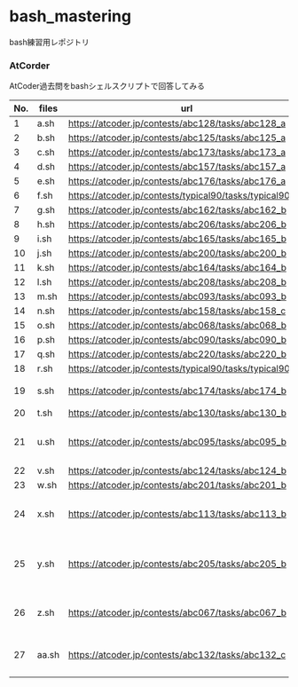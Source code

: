 # bash_mastering

bash練習用レポジトリ

### AtCorder
AtCoder過去問をbashシェルスクリプトで回答してみる

| No. | files  | url                                                      | etc                   |
| --- | -------| -------------------------------------------------------- |-----------------------|
|  1  | a.sh   | https://atcoder.jp/contests/abc128/tasks/abc128_a        |                       |
|  2  | b.sh   | https://atcoder.jp/contests/abc125/tasks/abc125_a        |                       |
|  3  | c.sh   | https://atcoder.jp/contests/abc173/tasks/abc173_a        |                       |
|  4  | d.sh   | https://atcoder.jp/contests/abc157/tasks/abc157_a        |                       |
|  5  | e.sh   | https://atcoder.jp/contests/abc176/tasks/abc176_a        |                       |
|  6  | f.sh   | https://atcoder.jp/contests/typical90/tasks/typical90_ag |                       |
|  7  | g.sh   | https://atcoder.jp/contests/abc162/tasks/abc162_b        |                       |
|  8  | h.sh   | https://atcoder.jp/contests/abc206/tasks/abc206_b        |                       |
|  9  | i.sh   | https://atcoder.jp/contests/abc165/tasks/abc165_b        |                       |
| 10  | j.sh   | https://atcoder.jp/contests/abc200/tasks/abc200_b        |                       |
| 11  | k.sh   | https://atcoder.jp/contests/abc164/tasks/abc164_b        |                       |
| 12  | l.sh   | https://atcoder.jp/contests/abc208/tasks/abc208_b        |                       |
| 13  | m.sh   | https://atcoder.jp/contests/abc093/tasks/abc093_b        |                       |
| 14  | n.sh   | https://atcoder.jp/contests/abc158/tasks/abc158_c        |                       |
| 15  | o.sh   | https://atcoder.jp/contests/abc068/tasks/abc068_b        |                       |
| 16  | p.sh   | https://atcoder.jp/contests/abc090/tasks/abc090_b        |                       |
| 17  | q.sh   | https://atcoder.jp/contests/abc220/tasks/abc220_b        |                       |
| 18  | r.sh   | https://atcoder.jp/contests/typical90/tasks/typical90_bo |                       |
| 19  | s.sh   | https://atcoder.jp/contests/abc174/tasks/abc174_b        | 多重配列              |
| 20  | t.sh   | https://atcoder.jp/contests/abc130/tasks/abc130_b        |                       |
| 21  | u.sh   | https://atcoder.jp/contests/abc095/tasks/abc095_b        | 配列の和, 最小値      |
| 22  | v.sh   | https://atcoder.jp/contests/abc124/tasks/abc124_b        |                       |
| 23  | w.sh   | https://atcoder.jp/contests/abc201/tasks/abc201_b        |                       |
| 24  | x.sh   | https://atcoder.jp/contests/abc113/tasks/abc113_b        | 変数の絶対値を取る    |
| 25  | y.sh   | https://atcoder.jp/contests/abc205/tasks/abc205_b        | 配列に要素があるか判定|
| 26  | z.sh   | https://atcoder.jp/contests/abc067/tasks/abc067_b        | 配列要素削除unset     |
| 27  | aa.sh  | https://atcoder.jp/contests/abc132/tasks/abc132_c        | 配列の最小値を取る　　|
